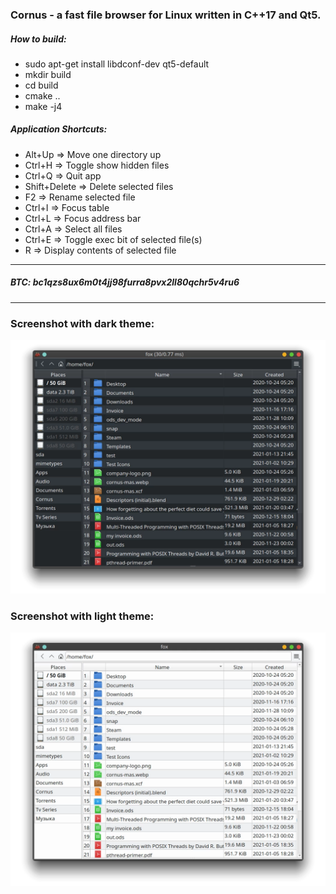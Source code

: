 ### Cornus - a fast file browser for Linux written in C++17 and Qt5.

##### How to build:
* sudo apt-get install libdconf-dev qt5-default
* mkdir build
* cd build
* cmake ..
* make -j4

##### Application Shortcuts:

* Alt+Up => Move one directory up
* Ctrl+H => Toggle show hidden files
* Ctrl+Q => Quit app
* Shift+Delete => Delete selected files
* F2 => Rename selected file
* Ctrl+I => Focus table
* Ctrl+L => Focus address bar
* Ctrl+A => Select all files
* Ctrl+E => Toggle exec bit of selected file(s)
* R => Display contents of selected file

---
##### BTC: bc1qzs8ux6m0t4jj98furra8pvx2ll80qchr5v4ru6

---
### Screenshot with dark theme:
![](resources/Screenshot_dark.webp)

### Screenshot with light theme:
![](resources/Screenshot_light.webp)

